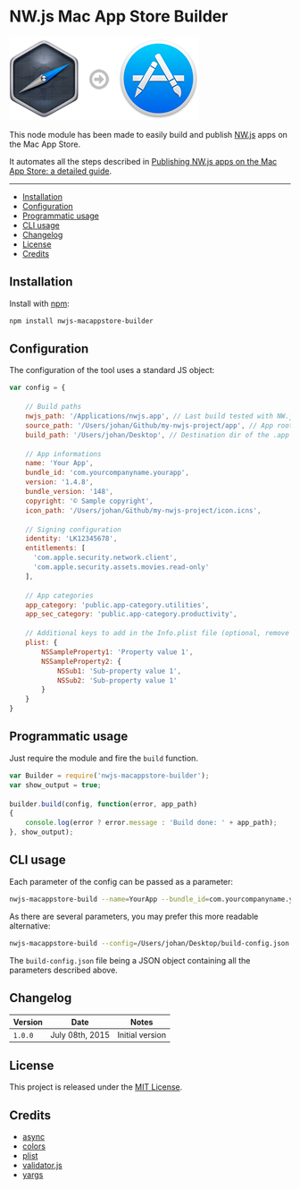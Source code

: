# NW.js Mac App Store Builder

![Icon](icon.jpg)

This node module has been made to easily build and publish [NW.js](http://nwjs.io) apps on the Mac App Store.

It automates all the steps described in [Publishing NW.js apps on the Mac App Store: a detailed guide](https://github.com/johansatge/nwjs-macappstore).

---

* [Installation](#installation)
* [Configuration](#configuration)
* [Programmatic usage](#programmatic-usage)
* [CLI usage](#cli-usage)
* [Changelog](#changelog)
* [License](#license)
* [Credits](#credits)

## Installation

Install with [npm](https://www.npmjs.com/):

```bash
npm install nwjs-macappstore-builder
```

## Configuration

The configuration of the tool uses a standard JS object:

```javascript
var config = {

    // Build paths
    nwjs_path: '/Applications/nwjs.app', // Last build tested with NW.js 0.12.2
    source_path: '/Users/johan/Github/my-nwjs-project/app', // App root (the dir with the package.json file)
    build_path: '/Users/johan/Desktop', // Destination dir of the .app build
    
    // App informations
    name: 'Your App',
    bundle_id: 'com.yourcompanyname.yourapp',
    version: '1.4.8',
    bundle_version: '148',
    copyright: '© Sample copyright',
    icon_path: '/Users/johan/Github/my-nwjs-project/icon.icns',
    
    // Signing configuration
    identity: 'LK12345678',
    entitlements: [
      'com.apple.security.network.client',
      'com.apple.security.assets.movies.read-only'
    ],
       
    // App categories
    app_category: 'public.app-category.utilities',
    app_sec_category: 'public.app-category.productivity',
 
    // Additional keys to add in the Info.plist file (optional, remove if not needed)
    plist: {
        NSSampleProperty1: 'Property value 1',
        NSSampleProperty2: {
            NSSub1: 'Sub-property value 1',
            NSSub2: 'Sub-property value 1'
        }
    }
}
```

## Programmatic usage

Just require the module and fire the `build` function.

```javascript
var Builder = require('nwjs-macappstore-builder');
var show_output = true;

builder.build(config, function(error, app_path)
{
    console.log(error ? error.message : 'Build done: ' + app_path);
}, show_output);
```

## CLI usage

Each parameter of the config can be passed as a parameter:

```bash
nwjs-macappstore-build --name=YourApp --bundle_id=com.yourcompanyname.yourapp [...]
```

As there are several parameters, you may prefer this more readable alternative:

```bash
nwjs-macappstore-build --config=/Users/johan/Desktop/build-config.json
```

The `build-config.json` file being a JSON object containing all the parameters described above.

## Changelog

| Version | Date | Notes |
| --- | --- | --- |
| `1.0.0` | July 08th, 2015 | Initial version |

## License

This project is released under the [MIT License](LICENSE).

## Credits

* [async](https://github.com/caolan/async)
* [colors](https://github.com/Marak/colors.js)
* [plist](https://github.com/TooTallNate/plist.js)
* [validator.js](validatorjs.org)
* [yargs](https://github.com/bcoe/yargs)
